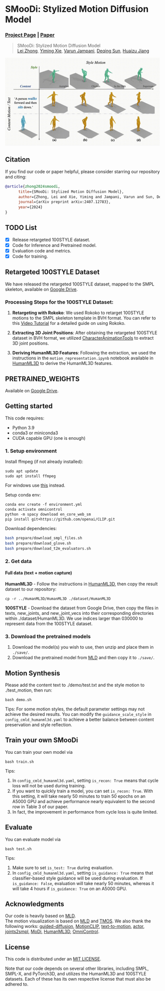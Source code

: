 # SMooDi: Stylized Motion Diffusion Model
### [Project Page](https://neu-vi.github.io/SMooDi/) | [Paper](https://arxiv.org/pdf/2407.12783)

> SMooDi: Stylized Motion Diffusion Model  
> [Lei Zhong](https://zhongleilz.github.io/), [Yiming Xie](https://ymingxie.github.io), [Varun Jampani](https://varunjampani.github.io/), [Deqing Sun](https://deqings.github.io/), [Huaizu Jiang](https://jianghz.me/)    

![teaser](assets/teaser.gif)

## Citation
If you find our code or paper helpful, please consider starring our repository and citing:
```bibtex
@article{zhong2024smoodi,
      title={SMooDi: Stylized Motion Diffusion Model},
      author={Zhong, Lei and Xie, Yiming and Jampani, Varun and Sun, Deqing and Jiang, Huaizu},
      journal={arXiv preprint arXiv:2407.12783},
      year={2024}
}
```

## TODO List
- [x] Release retargeted 100STYLE dataset.
- [x] Code for Inference and Pretrained model.
- [x] Evaluation code and metrics.
- [x] Code for training.

## Retargeted 100STYLE Dataset
We have released the retargeted 100STYLE dataset, mapped to the SMPL skeleton, available on [Google Drive](https://drive.google.com/drive/folders/1P_aQdSuiht3gh1kjGkK4KBt_9i9ARawy?usp=drive_link).

### Processing Steps for the 100STYLE Dataset:
1. **Retargeting with Rokoko**: We used Rokoko to retarget 100STYLE motions to the SMPL skeleton template in BVH format. You can refer to this [Video Tutorial](https://www.youtube.com/watch?v=Nyxeb48mUfs) for a detailed guide on using Rokoko.

2. **Extracting 3D Joint Positions**: After obtaining the retargeted 100STYLE dataset in BVH format, we utilized [CharacterAnimationTools](https://github.com/KosukeFukazawa/CharacterAnimationTools) to extract 3D joint positions.

3. **Deriving HumanML3D Features**: Following the extraction, we used the instructions in the `motion_representation.ipynb` notebook available in [HumanML3D](https://github.com/EricGuo5513/HumanML3D) to derive the HumanML3D features.

## PRETRAINED_WEIGHTS
Available on [Google Drive](https://drive.google.com/drive/folders/12m_v_vybVeAQFkH9bP8wmJIxJhGoIJL1?usp=sharing).

## Getting started
This code requires:

* Python 3.9
* conda3 or miniconda3
* CUDA capable GPU (one is enough)

### 1. Setup environment

Install ffmpeg (if not already installed):

```shell
sudo apt update
sudo apt install ffmpeg
```
For windows use [this](https://www.geeksforgeeks.org/how-to-install-ffmpeg-on-windows/) instead.

Setup conda env:
```shell
conda env create -f environment.yml
conda activate omnicontrol
python -m spacy download en_core_web_sm
pip install git+https://github.com/openai/CLIP.git
```

Download dependencies:

```bash
bash prepare/download_smpl_files.sh
bash prepare/download_glove.sh
bash prepare/download_t2m_evaluators.sh
```


### 2. Get data

#### Full data (text + motion capture)

**HumanML3D** - Follow the instructions in [HumanML3D](https://github.com/EricGuo5513/HumanML3D.git),
then copy the result dataset to our repository:

```shell
cp -r ../HumanML3D/HumanML3D ./dataset/HumanML3D
```

**100STYLE** - Download the dataset from Google Drive, then copy the files in texts, new_joints, and new_joint_vecs into their corresponding directories within ./dataset/HumanML3D. We use indices larger than 030000 to represent data from the 100STYLE dataset.

### 3. Download the pretrained models

1. Download the model(s) you wish to use, then unzip and place them in `./save/`. 
2. Download the pretrained model from [MLD](https://github.com/ChenFengYe/motion-latent-diffusion) and then copy it to `./save/`. 


## Motion Synthesis
Please add the content text to ./demo/test.txt and the style motion to ./test_motion, then run:
```shell
bash demo.sh
```

Tips:
For some motion styles, the default parameter settings may not achieve the desired results. You can modify the `guidance_scale_style` in `config_cmld_humanml3d.yaml` to achieve a better balance between content preservation and style reflection.


## Train your own SMooDi
You can train your own model via
```shell
bash train.sh
```

Tips:
1. In `config_cmld_humanml3d.yaml`, setting `is_recon: True` means that cycle loss will not be used during training. 
2. If you want to quickly train a model, you can set `is_recon: True`. With this setting, it will take nearly 50 minutes to train 50 epochs on an A5000 GPU and achieve performance nearly equivalent to the second row in Table 3 of our paper. 
3. In fact, the improvement in performance from cycle loss is quite limited.


## Evaluate
You can evaluate model via
```shell
bash test.sh
```

Tips:
1. Make sure to set `is_test: True` during evaluation.
2. In `config_cmld_humanml3d.yaml`, setting `is_guidance: True` means that classifier-based style guidance will be used during evaluation. If `is_guidance: False`, evaluation will take nearly 50 minutes, whereas it will take 4 hours if `is_guidance: True` on an A5000 GPU.

## Acknowledgments

Our code is heavily based on [MLD](https://github.com/ChenFengYe/motion-latent-diffusion).  
The motion visualization is based on [MLD](https://github.com/ChenFengYe/motion-latent-diffusion) and [TMOS](https://github.com/Mathux/TEMOS). 
We also thank the following works:
[guided-diffusion](https://github.com/openai/guided-diffusion), [MotionCLIP](https://github.com/GuyTevet/MotionCLIP), [text-to-motion](https://github.com/EricGuo5513/text-to-motion), [actor](https://github.com/Mathux/ACTOR), [joints2smpl](https://github.com/wangsen1312/joints2smpl), [MoDi](https://github.com/sigal-raab/MoDi), [HumanML3D](https://github.com/EricGuo5513/HumanML3D), [OmniControl](https://github.com/neu-vi/OmniControl).

## License
This code is distributed under an [MIT LICENSE](LICENSE).  

Note that our code depends on several other libraries, including SMPL, SMPL-X, and PyTorch3D, and utilizes the HumanML3D and 100STYLE datasets. Each of these has its own respective license that must also be adhered to.

